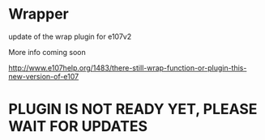 # Wrapper
update of the wrap plugin for e107v2

More info coming soon

http://www.e107help.org/1483/there-still-wrap-function-or-plugin-this-new-version-of-e107

# PLUGIN IS NOT READY YET, PLEASE WAIT FOR UPDATES
